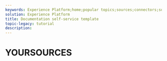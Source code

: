 ```yaml
---
keywords: Experience Platform;home;popular topics;sources;connectors;source connectors;sources sdk;sdk;SDK
solution: Experience Platform
title: Documentation self-service template
topic-legacy: tutorial
description:
---
```

# YOURSOURCES